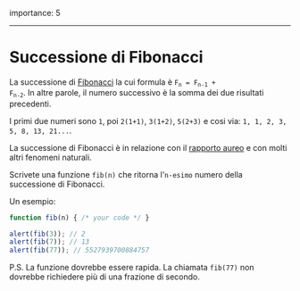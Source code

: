 importance: 5

---

# Successione di Fibonacci 

La successione di [Fibonacci](https://en.wikipedia.org/wiki/Fibonacci_number) la cui formula è <code>F<sub>n</sub> = F<sub>n-1</sub> + F<sub>n-2</sub></code>. In altre parole, il numero successivo è la somma dei due risultati precedenti.

I primi due numeri sono `1`, poi `2(1+1)`, `3(1+2)`, `5(2+3)` e cosi via: `1, 1, 2, 3, 5, 8, 13, 21...`.

La successione di Fibonacci è in relazione con il [rapporto aureo](https://en.wikipedia.org/wiki/Golden_ratio) e con molti altri fenomeni naturali.

Scrivete una funzione `fib(n)` che ritorna l'`n-esimo` numero della successione di Fibonacci.

Un esempio:

```js
function fib(n) { /* your code */ }

alert(fib(3)); // 2
alert(fib(7)); // 13
alert(fib(77)); // 5527939700884757
```

P.S. La funzione dovrebbe essere rapida. La chiamata `fib(77)` non dovrebbe richiedere più di una frazione di secondo.
